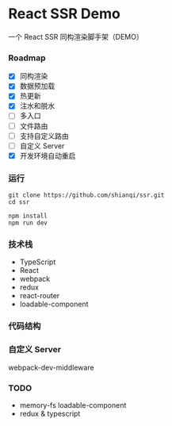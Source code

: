# React SSR Demo

一个 React SSR 同构渲染脚手架（DEMO）

### Roadmap

- [x] 同构渲染
- [x] 数据预加载
- [x] 热更新
- [x] 注水和脱水
- [ ] 多入口
- [ ] 文件路由
- [ ] 支持自定义路由
- [ ] 自定义 Server
- [x] 开发环境自动重启

### 运行

```
git clone https://github.com/shianqi/ssr.git
cd ssr

npm install
npm run dev
```

### 技术栈

- TypeScript
- React
- webpack
- redux
- react-router
- loadable-component

### 代码结构

### 自定义 Server

webpack-dev-middleware

### TODO

- memory-fs loadable-component
- redux & typescript
